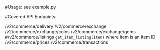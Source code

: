 
#Usage:
see example.py

#Covered API Endpoints:

/v2/commerce/delivery
/v2/commerce/exchange
/v2/commerce/exchange/coins
/v2/commerce/exchange/gems
 #/v2/commerce/listings
  `get_item_listing(item)` where item is an Item ID
/v2/commerce/prices
/v2/commerce/transactions
